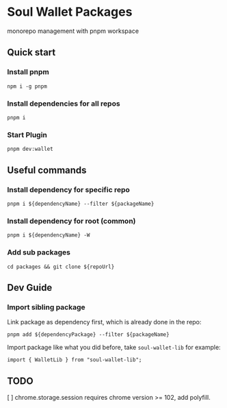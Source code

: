 # Soul Wallet Packages

monorepo management with pnpm workspace

## Quick start

### Install pnpm

`npm i -g pnpm`

### Install dependencies for all repos

`pnpm i`


### Start Plugin

`pnpm dev:wallet`


## Useful commands

### Install dependency for specific repo

`pnpm i ${dependencyName} --filter ${packageName}`

### Install dependency for root (common)

`pnpm i ${dependencyName} -W`

### Add sub packages

`cd packages && git clone ${repoUrl}`

## Dev Guide

### Import sibling package

Link package as dependency first, which is already done in the repo:

`pnpm add ${dependencyPackage} --filter ${packageName}`

Import package like what you did before, take `soul-wallet-lib` for example:

`import { WalletLib } from "soul-wallet-lib";`

## TODO
[ ] chrome.storage.session requires chrome version >= 102, add polyfill.